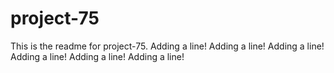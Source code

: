 # project-75

This is the readme for project-75.
Adding a line!
Adding a line!
Adding a line!
Adding a line!
Adding a line!
Adding a line!
